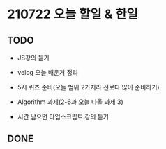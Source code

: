 # 210722 오늘 할일 & 한일

## TODO

- JS강의 듣기
- velog 오늘 배운거 정리

- 5시 퀴즈 준비(오늘 범위 2가지라 전보다 많이 준비하기)

- Algorithm 과제(2-6과 오늘 나올 과제 3)
- 시간 남으면 타입스크립트 강의 듣기

## DONE




